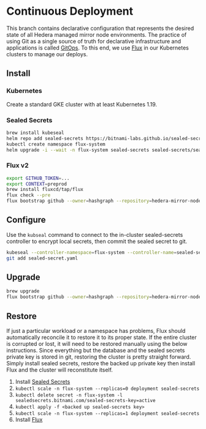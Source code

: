# Continuous Deployment

This branch contains declarative configuration that represents the desired state of all Hedera managed mirror node environments.
The practice of using Git as a single source of truth for declarative infrastructure and applications is called [GitOps](https://www.gitops.tech).
To this end, we use [Flux](https://fluxcd.io) in our Kubernetes clusters to manage our deploys.

## Install

### Kubernetes

Create a standard GKE cluster with at least Kubernetes 1.19.

### Sealed Secrets

```bash
brew install kubeseal
helm repo add sealed-secrets https://bitnami-labs.github.io/sealed-secrets
kubectl create namespace flux-system
helm upgrade -i --wait -n flux-system sealed-secrets sealed-secrets/sealed-secrets
```

### Flux v2

```bash
export GITHUB_TOKEN=...
export CONTEXT=preprod
brew install fluxcd/tap/flux
flux check --pre
flux bootstrap github --owner=hashgraph --repository=hedera-mirror-node --branch=deploy-flux2 --team=hedera-mirror-node --context="${CONTEXT}" --path="clusters/${CONTEXT}" --private=false
```

## Configure

Use the `kubseal` command to connect to the in-cluster sealed-secrets controller to encrypt local secrets, then commit the sealed secret to git.

```bash
kubeseal --controller-namespace=flux-system --controller-name=sealed-secrets -o yaml <secret.yaml >sealed-secret.yaml
git add sealed-secret.yaml
```

## Upgrade

```bash
brew upgrade
flux bootstrap github --owner=hashgraph --repository=hedera-mirror-node --branch=deploy-flux2 --team=hedera-mirror-node --context="${CONTEXT}" --path="clusters/${CONTEXT}" --private=false
```

## Restore

If just a particular workload or a namespace has problems, Flux should automatically reconcile it to restore it to its proper state.
If the entire cluster is corrupted or lost, it will need to be restored manually using the below instructions.
Since everything but the database and the sealed secrets private key is stored in git, restoring the cluster is pretty straight forward.
Simply install sealed secrets, restore the backed up private key then install Flux and the cluster will reconstitute itself.

1. Install [Sealed Secrets](#sealed-secrets)
2. `kubectl scale -n flux-system --replicas=0 deployment sealed-secrets`
3. `kubectl delete secret -n flux-system -l sealedsecrets.bitnami.com/sealed-secrets-key=active`
4. `kubectl apply -f <backed up sealed-secrets key>`
5. `kubectl scale -n flux-system --replicas=1 deployment sealed-secrets`
6. Install [Flux](#flux-v2)

